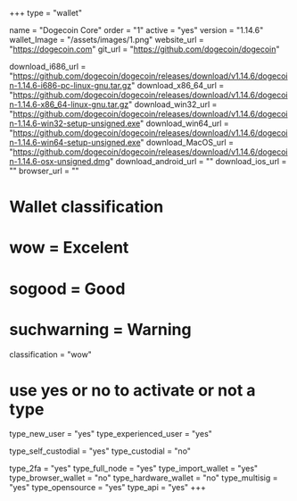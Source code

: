 +++
type = "wallet"

name = "Dogecoin Core"
order = "1"
active = "yes"
version = "1.14.6"
wallet_Image = "/assets/images/1.png"
website_url = "https://dogecoin.com"
git_url = "https://github.com/dogecoin/dogecoin"

download_i686_url = "https://github.com/dogecoin/dogecoin/releases/download/v1.14.6/dogecoin-1.14.6-i686-pc-linux-gnu.tar.gz"
download_x86_64_url = "https://github.com/dogecoin/dogecoin/releases/download/v1.14.6/dogecoin-1.14.6-x86_64-linux-gnu.tar.gz"
download_win32_url = "https://github.com/dogecoin/dogecoin/releases/download/v1.14.6/dogecoin-1.14.6-win32-setup-unsigned.exe"
download_win64_url = "https://github.com/dogecoin/dogecoin/releases/download/v1.14.6/dogecoin-1.14.6-win64-setup-unsigned.exe"
download_MacOS_url = "https://github.com/dogecoin/dogecoin/releases/download/v1.14.6/dogecoin-1.14.6-osx-unsigned.dmg"
download_android_url = ""
download_ios_url = ""
browser_url = ""

# Wallet classification
# wow = Excelent
# sogood = Good
# suchwarning = Warning
classification = "wow"

# use yes or no to activate or not a type
type_new_user = "yes"
type_experienced_user = "yes"

type_self_custodial = "yes"
type_custodial = "no"

type_2fa = "yes"
type_full_node = "yes"
type_import_wallet = "yes"
type_browser_wallet = "no"
type_hardware_wallet = "no"
type_multisig = "yes"
type_opensource = "yes"
type_api = "yes"
+++